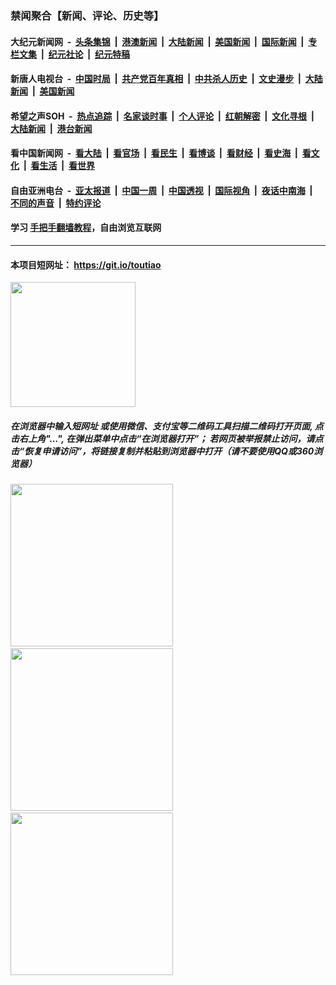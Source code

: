### 禁闻聚合【新闻、评论、历史等】

#### 大纪元新闻网 &nbsp;-&nbsp; [头条集锦](indexes/E头条集锦.md?t=03110202) &nbsp;|&nbsp; [港澳新闻](indexes/E港澳新闻.md?t=03110202)  &nbsp;|&nbsp; [大陆新闻](indexes/E大陆新闻.md?t=03110202) &nbsp;|&nbsp; [美国新闻](indexes/E美国新闻.md?t=03110202) &nbsp;|&nbsp; [国际新闻](indexes/E国际新闻.md?t=03110202) &nbsp;|&nbsp; [专栏文集](indexes/E专栏文集.md?t=03110202) &nbsp;|&nbsp; [纪元社论](indexes/E纪元社论.md?t=03110202) &nbsp;|&nbsp; [纪元特稿](indexes/E纪元特稿.md?t=03110202) 

#### 新唐人电视台 &nbsp;-&nbsp; [中国时局](indexes/N中国时局.md?t=03110202) &nbsp;|&nbsp; [共产党百年真相](indexes/N共产党百年真相.md?t=03110202) &nbsp;|&nbsp; [中共杀人历史](indexes/N中共杀人历史.md?t=03110202) &nbsp;|&nbsp; [文史漫步](indexes/N文史漫步.md?t=03110202) &nbsp;|&nbsp; [大陆新闻](indexes/N大陆新闻.md?t=03110202) &nbsp;|&nbsp; [美国新闻](indexes/N美国新闻.md?t=03110202)

#### 希望之声SOH &nbsp;-&nbsp; [热点追踪](indexes/H热点追踪.md?t=03110202) &nbsp;|&nbsp; [名家谈时事](indexes/H名家谈时事.md?t=03110202) &nbsp;|&nbsp; [个人评论](indexes/H个人评论.md?t=03110202)  &nbsp;|&nbsp; [红朝解密](indexes/H红朝解密.md?t=03110202) &nbsp;|&nbsp; [文化寻根](indexes/H文化寻根.md?t=03110202) &nbsp;|&nbsp; [大陆新闻](indexes/H大陆新闻.md?t=03110202) &nbsp;|&nbsp; [港台新闻](indexes/H港台新闻.md?t=03110202)

#### 看中国新闻网 &nbsp;-&nbsp; [看大陆](indexes/S看大陆.md?t=03110202) &nbsp;|&nbsp; [看官场](indexes/S看官场.md?t=03110202) &nbsp;|&nbsp; [看民生](indexes/S看民生.md?t=03110202)  &nbsp;|&nbsp; [看博谈](indexes/S看博谈.md?t=03110202) &nbsp;|&nbsp; [看财经](indexes/S看财经.md?t=03110202) &nbsp;|&nbsp; [看史海](indexes/S看史海.md?t=03110202) &nbsp;|&nbsp; [看文化](indexes/S看文化.md?t=03110202) &nbsp;|&nbsp; [看生活](indexes/S看生活.md?t=03110202) &nbsp;|&nbsp; [看世界](indexes/S看世界.md?t=03110202)

#### 自由亚洲电台 &nbsp;-&nbsp; [亚太报道](indexes/R亚太报道.md?t=03110202) &nbsp;|&nbsp; [中国一周](indexes/R中国一周.md?t=03110202) &nbsp;|&nbsp; [中国透视](indexes/R中国透视.md?t=03110202)  &nbsp;|&nbsp; [国际视角](indexes/R国际视角.md?t=03110202) &nbsp;|&nbsp; [夜话中南海](indexes/R夜话中南海.md?t=03110202) &nbsp;|&nbsp; [不同的声音](indexes/R不同的声音.md?t=03110202) &nbsp;|&nbsp; [特约评论](indexes/R特约评论.md?t=03110202)

#### 学习 [手把手翻墙教程](https://github.com/gfw-breaker/guides/wiki)，自由浏览互联网

----

#### 本项目短网址： https://git.io/toutiao
<img src="https://raw.githubusercontent.com/gfw-breaker/banned-news/master/scripts/img/qr.png" width="200px"/>  

##### 在浏览器中输入短网址 或使用微信、支付宝等二维码工具扫描二维码打开页面, 点击右上角"...", 在弹出菜单中点击“在浏览器打开”； 若网页被举报禁止访问，请点击“恢复申请访问”，将链接复制并粘贴到浏览器中打开（请不要使用QQ或360浏览器）

<img src="https://raw.githubusercontent.com/gfw-breaker/banned-news/master/scripts/img/1.png" width="260px"/> &nbsp; <img src="https://raw.githubusercontent.com/gfw-breaker/banned-news/master/scripts/img/2.png" width="260px"/> &nbsp; <img src="https://raw.githubusercontent.com/gfw-breaker/banned-news/master/scripts/img/3.png" width="260px"/>
